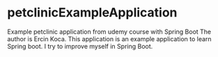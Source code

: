 # petclinicExampleApplication
Example petclinic application from udemy course with Spring Boot
The author is Ercin Koca. This application is an example application to learn Spring boot. I try to improve myself in Spring Boot.
